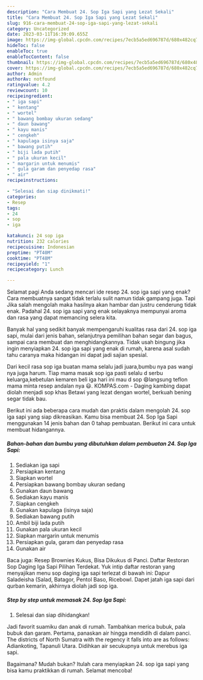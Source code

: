 ```yaml
---
description: "Cara Membuat 24. Sop Iga Sapi yang Lezat Sekali"
title: "Cara Membuat 24. Sop Iga Sapi yang Lezat Sekali"
slug: 916-cara-membuat-24-sop-iga-sapi-yang-lezat-sekali
category: Uncategorized
date: 2023-03-11T16:39:09.655Z
image: https://img-global.cpcdn.com/recipes/7ecb5a5ed696787d/680x482cq70/24-sop-iga-sapi-foto-resep-utama.jpg
hideToc: false
enableToc: true
enableTocContent: false
thumbnail: https://img-global.cpcdn.com/recipes/7ecb5a5ed696787d/680x482cq70/24-sop-iga-sapi-foto-resep-utama.jpg
cover: https://img-global.cpcdn.com/recipes/7ecb5a5ed696787d/680x482cq70/24-sop-iga-sapi-foto-resep-utama.jpg
author: Admin
authorAv: notfound
ratingvalue: 4.2
reviewcount: 10
recipeingredient:
- " iga sapi"
- " kentang"
- " wortel"
- " bawang bombay ukuran sedang"
- " daun bawang"
- " kayu manis"
- " cengkeh"
- " kapulaga isinya saja"
- " bawang putih"
- " biji lada putih"
- " pala ukuran kecil"
- " margarin untuk menumis"
- " gula garam dan penyedap rasa"
- " air"
recipeinstructions:

- "Selesai dan siap dinikmati!"
categories:
- Resep
tags:
- 24
- sop
- iga

katakunci: 24 sop iga 
nutrition: 232 calories
recipecuisine: Indonesian
preptime: "PT40M"
cooktime: "PT48M"
recipeyield: "1"
recipecategory: Lunch

---
```



Selamat pagi Anda sedang mencari ide resep 24. sop iga sapi yang enak? Cara membuatnya sangat tidak terlalu sulit namun tidak gampang juga. Tapi Jika salah mengolah maka hasilnya akan hambar dan justru cenderung tidak enak. Padahal 24. sop iga sapi yang enak selayaknya mempunyai aroma dan rasa yang dapat memancing selera kita.


Banyak hal yang sedikit banyak mempengaruhi kualitas rasa dari 24. sop iga sapi, mulai dari jenis bahan, selanjutnya pemilihan bahan segar dan bagus, sampai cara membuat dan menghidangkannya. Tidak usah bingung jika ingin menyiapkan 24. sop iga sapi yang enak di rumah, karena asal sudah tahu caranya maka hidangan ini dapat jadi sajian spesial.

Dari kecil rasa sop iga buatan mama selalu jadi juara,bumbu nya pas wangi nya juga harum. Tiap mama masak sop iga pasti selalu d serbu keluarga,kebetulan kemaren beli iga hari ini mau d sop 😄langsung teflon mama minta resep andalan nya 😃. KOMPAS.com - Daging kambing dapat diolah menjadi sop khas Betawi yang lezat dengan wortel, berkuah bening segar tidak bau.


Berikut ini ada beberapa cara mudah dan praktis dalam mengolah 24. sop iga sapi yang siap dikreasikan. Kamu bisa membuat 24. Sop Iga Sapi menggunakan 14 jenis bahan dan 0 tahap pembuatan. Berikut ini cara untuk membuat hidangannya.

<!--inarticleads1-->

##### Bahan-bahan dan bumbu yang dibutuhkan dalam pembuatan 24. Sop Iga Sapi:

1. Sediakan  iga sapi
1. Persiapkan  kentang
1. Siapkan  wortel
1. Persiapkan  bawang bombay ukuran sedang
1. Gunakan  daun bawang
1. Sediakan  kayu manis
1. Siapkan  cengkeh
1. Gunakan  kapulaga (isinya saja)
1. Sediakan  bawang putih
1. Ambil  biji lada putih
1. Gunakan  pala ukuran kecil
1. Siapkan  margarin untuk menumis
1. Persiapkan  gula, garam dan penyedap rasa
1. Gunakan  air


Baca juga: Resep Brownies Kukus, Bisa Dikukus di Panci. Daftar Restoran Sop Daging Iga Sapi Pilihan Terdekat. Yuk intip daftar restoran yang menyajikan menu sop daging iga sapi terlezat di bawah ini: Dapur Saladeisha (Salad, Batagor, Pentol Baso, Ricebowl. Dapet jatah iga sapi dari qurban kemarin, akhirnya diolah jadi sop iga. 

<!--inarticleads2-->

##### Step by step untuk memasak 24. Sop Iga Sapi:


1. Selesai dan siap dihidangkan!

Jadi favorit suamiku dan anak di rumah. Tambahkan merica bubuk, pala bubuk dan garam. Pertama, panaskan air hingga mendidih di dalam panci. The districts of North Sumatra with the regency it falls into are as follows: Adiankoting, Tapanuli Utara. Didihkan air secukupnya untuk merebus iga sapi. 

Bagaimana? Mudah bukan? Itulah cara menyiapkan 24. sop iga sapi yang bisa kamu praktikkan di rumah. Selamat mencoba!
